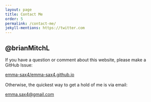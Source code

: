 ```yaml
---
layout: page
title: Contact Me
order: 5
permalink: /contact-me/
jekyll-mentions: https://twitter.com
---
```


@brianMitchL
---

If you have a question or comment about this website, please make a GitHub Issue:

<div class="text-center link-icon-button" style="margin-bottom: 1rem;">
  <a href="https://github.com/emma-sax4/emma-sax4.github.io/issues/new/choose" target="_blank" class="btn btn-md btn-outline-secondary">
    <i data-feather="github"></i>
    emma-sax4/emma-sax4.github.io
  </a>
</div>

Otherwise, the quickest way to get a hold of me is via email:

<div class="text-center link-icon-button">
  <a href="mailto:emma.sax4@gmail.com" class="btn btn-md btn-outline-secondary">
    <i data-feather="send"></i>
    emma.sax4@gmail.com
  </a>
</div>
